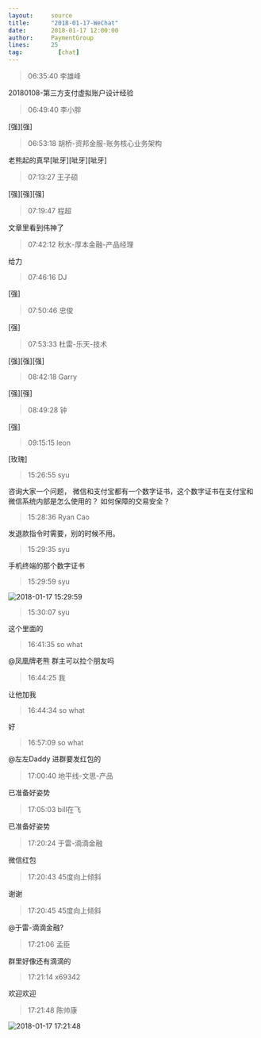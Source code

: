 ```yaml
---
layout:     source 
title:      "2018-01-17-WeChat"
date:       2018-01-17 12:00:00
author:     PaymentGroup
lines:      25 
tag:		  [chat]
---
```

> 06:35:40  李雄峰  
   
20180108-第三方支付虚拟账户设计经验  
   
> 06:49:40  李小胖  
   
[强][强]  
   
> 06:53:18  胡桥-资邦金服-账务核心业务架构  
   
老熊起的真早[呲牙][呲牙][呲牙]  
   
> 07:13:27  王子硕  
   
[强][强][强]  
   
> 07:19:47  程超  
   
文章里看到伟神了  
   
> 07:42:12  秋水-厚本金融-产品经理  
   
给力  
   
> 07:46:16  DJ  
   
[强]  
   
> 07:50:46  忠俊  
   
[强]  
   
> 07:53:33  杜雷-乐天-技术  
   
[强][强][强]  
   
> 08:42:18  Garry  
   
[强][强]  
   
> 08:49:28  钟  
   
[强]  
   
> 09:15:15  leon  
   
[玫瑰]  
   
> 15:26:55  syu  
   
咨询大家一个问题， 微信和支付宝都有一个数字证书，这个数字证书在支付宝和微信系统内部是怎么使用的？ 如何保障的交易安全？  
   
> 15:28:36  Ryan Cao  
   
发退款指令时需要，别的时候不用。  
   
> 15:29:35  syu  
   
手机终端的那个数字证书  
   
> 15:29:59  syu  
   
![2018-01-17 15:29:59](http://static.cocolian.org/img/201801/20180117_152959.png) 
   
> 15:30:07  syu  
   
这个里面的  
   
> 16:41:35  so what   
   
@凤凰牌老熊  群主可以拉个朋友吗  
   
> 16:44:25  我  
   
让他加我  
   
> 16:44:34  so what   
   
好  
   
> 16:57:09  so what   
   
@左左Daddy  进群要发红包的  
   
> 17:00:40  地平线-文思-产品  
   
已准备好姿势  
   
> 17:05:03  bill在飞  
   
已准备好姿势  
   
> 17:20:24  于雷-滴滴金融  
   
微信红包  
   
> 17:20:43  45度向上倾斜  
   
谢谢  
   
> 17:20:45  45度向上倾斜  
   
@于雷-滴滴金融?  
   
> 17:21:06  孟臣  
   
群里好像还有滴滴的  
   
> 17:21:14  x69342  
   
欢迎欢迎  
   
> 17:21:48  陈帅康  
   
![2018-01-17 17:21:48](http://static.cocolian.org/img/201801/20180117_172148.png) 
   

